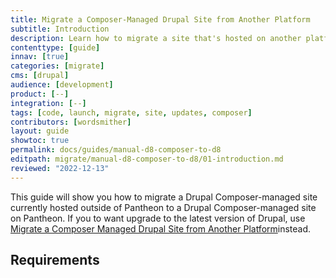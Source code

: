 ```yaml
---
title: Migrate a Composer-Managed Drupal Site from Another Platform
subtitle: Introduction
description: Learn how to migrate a site that's hosted on another platform.
contenttype: [guide]
innav: [true]
categories: [migrate]
cms: [drupal]
audience: [development]
product: [--]
integration: [--]
tags: [code, launch, migrate, site, updates, composer]
contributors: [wordsmither]
layout: guide
showtoc: true
permalink: docs/guides/manual-d8-composer-to-d8
editpath: migrate/manual-d8-composer-to-d8/01-introduction.md
reviewed: "2022-12-13"
---
```


This guide will show you how to migrate a Drupal Composer-managed site currently hosted outside of Pantheon to a Drupal Composer-managed site on Pantheon. If you to want upgrade to the latest version of Drupal, use [Migrate a Composer Managed Drupal Site from Another Platform](/guides/drupal-unhosted-composer)instead.

<Partial file="drupal/commit-history.md" />

<Partial file="migrate/alias-sitefolder.md" />

## Requirements

<Partial file="migrate/d8composer-d8composer-requirements.md" />
